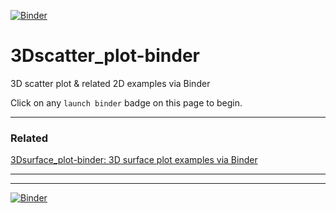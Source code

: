[![Binder](https://mybinder.org/badge_logo.svg)](https://mybinder.org/v2/gh/fomightez/3Dscatter_plot-binder/master?filepath=index.ipynb)

# 3Dscatter_plot-binder

3D scatter plot & related 2D examples via Binder

Click on any `launch binder` badge on this page to begin.

----------

### Related

[3Dsurface_plot-binder: 3D surface plot examples via Binder](https://github.com/fomightez/3Dsurface_plot-binder)


----------

----------

[![Binder](https://mybinder.org/badge_logo.svg)](https://mybinder.org/v2/gh/fomightez/3Dscatter_plot-binder/master?filepath=index.ipynb)
